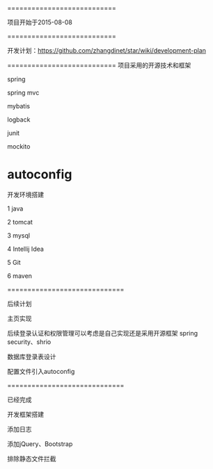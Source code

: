 ===========================

项目开始于2015-08-08

===========================

开发计划：https://github.com/zhangdinet/star/wiki/development-plan

===========================
项目采用的开源技术和框架

spring

spring mvc

mybatis

logback

junit

mockito

autoconfig
=============================

开发环境搭建

1 java

2 tomcat

3 mysql

4 Intellij Idea

5 Git

6 maven

=============================

后续计划

主页实现

后续登录认证和权限管理可以考虑是自己实现还是采用开源框架 spring security、shrio

数据库登录表设计

配置文件引入autoconfig

=============================

已经完成

开发框架搭建

添加日志

添加jQuery、Bootstrap

排除静态文件拦截


